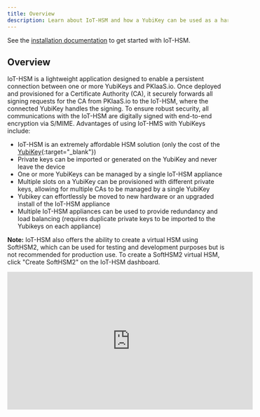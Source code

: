 ```yaml
---
title: Overview
description: Learn about IoT-HSM and how a YubiKey can be used as a hardware security module (HSM) to securely sign certificates.
---
```

See the [installation documentation](installation.md) to get started with IoT-HSM.

## Overview
IoT-HSM is a lightweight application designed to enable a persistent connection between one or more YubiKeys and PKIaaS.io. Once deployed and provisioned for a Certificate Authority (CA), it securely forwards all signing requests for the CA from PKIaaS.io to the IoT-HSM, where the connected YubiKey handles the signing. To ensure robust security, all communications with the IoT-HSM are digitally signed with end-to-end encryption via S/MIME. Advantages of using IoT-HMS with YubiKeys include:

* IoT-HSM is an extremely affordable HSM solution (only the cost of the [YubiKey](https://www.yubico.com/product/yubikey-5-series/yubikey-5-nfc/){:target="_blank"})
* Private keys can be imported or generated on the YubiKey and never leave the device
* One or more YubiKeys can be managed by a single IoT-HSM appliance
* Multiple slots on a YubiKey can be provisioned with different private keys, allowing for multiple CAs to be managed by a single YubiKey
* Yubikey can effortlessly be moved to new hardware or an upgraded install of the IoT-HSM appliance
* Multiple IoT-HSM appliances can be used to provide redundancy and load balancing (requires duplicate private keys to be imported to the Yubikeys on each appliance)

**Note:** IoT-HSM also offers the ability to create a virtual HSM using SoftHSM2, which can be used for testing and development purposes but is not recommended for production use. To create a SoftHSM2 virtual HSM, click "Create SoftHSM2" on the IoT-HSM dashboard.

<iframe width="560" height="315" src="https://www.youtube.com/embed/z5EENNZS1X8?si=ODKocYeNWeNmdD3g" title="YouTube video player" frameborder="0" allow="accelerometer; autoplay; clipboard-write; encrypted-media; gyroscope; picture-in-picture; web-share" referrerpolicy="strict-origin-when-cross-origin" allowfullscreen></iframe>
